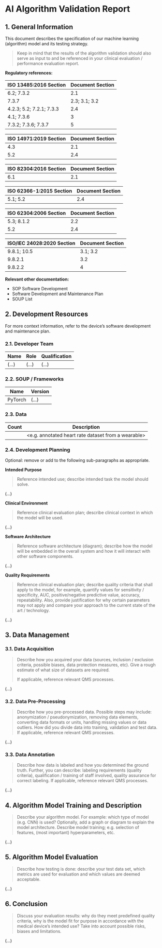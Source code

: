# AI Algorithm Validation Report

<!-- > DISCLAIMER:
>
> You may not need this template. It's aimed companies that develop devices
> including ML algorithms. Why do they need this template?
>
> Due to the "blackbox" nature of many of those algorithms, their
> functionalities typically can't be verified in the same sense as code reviews
> can verify correct coding in the world of old-school software development.
> That's why they can only be validated by subjecting the model to rigorous
> testing on separate test datasets. This report is the place to document all
> the results (e.g. sensitivity, specificity, accuracy, ROC curve values,
> discussion of outliers, edge cases, etc.). Side note: there's a disconnect
> between what data science and regulatory affairs understands as validation
> and verification. Don't get confused! -->

## 1. General Information

This document describes the specification of our machine learning (algorithm) model and its testing strategy.

> Keep in mind that the results of the algorithm validation should also serve as input to and be referenced in
> your clinical evaluation / performance evaluation report.

**Regulatory references:**

| ISO 13485:2016 Section   | Document Section |
|--------------------------|------------------|
| 6.2; 7.3.2               | 2.1              |
| 7.3.7                    | 2.3; 3.1; 3.2    |
| 4.2.3; 5.2; 7.2.1; 7.3.3 | 2.4              |
| 4.1; 7.3.6               | 3                |
| 7.3.2; 7.3.6; 7.3.7      | 5                |

| ISO 14971:2019 Section | Document Section |
|------------------------|------------------|
| 4.3                    | 2.1              |
| 5.2                    | 2.4              |

| ISO 82304:2016 Section | Document Section |
|------------------------|------------------|
| 6.1                    | 2.1              |

| ISO 62366-1:2015 Section | Document Section |
|--------------------------|------------------|
| 5.1; 5.2                 | 2.4              |

| ISO 62304:2006 Section | Document Section |
|------------------------|------------------|
| 5.3; 8.1.2             | 2.2              |
| 5.2                    | 2.4              |

| ISO/IEC 24028:2020 Section | Document Section |
|----------------------------|------------------|
| 9.8.1; 10.5                | 3.1; 3.2         |
| 9.8.2.1                    | 3.2              |
| 9.8.2.2                    | 4                |

**Relevant other documentation:**

* SOP Software Development
* Software Development and Maintenance Plan
* SOUP List

## 2. Development Resources

For more context information, refer to the device’s software development and maintenance plan.

### 2.1. Developer Team

| Name  | Role  | Qualification |
|-------|-------|---------------|
| (...) | (...) | (...)         |

### 2.2. SOUP / Frameworks

| Name    | Version |
|---------|---------|
| PyTorch | (...)   |

### 2.3. Data

| Count | Description                                           |
|-------|-------------------------------------------------------|
|       | \<e.g. annotated heart rate dataset from a wearable\> |

### 2.4. Development Planning

Optional: remove or add to the following sub-paragraphs as appropriate.

**Intended Purpose**

> Reference intended use; describe intended task the model should solve.

(...)

**Clinical Environment**

> Reference clinical evaluation plan; describe clinical context in which the model will be used.

(...)

**Software Architecture**

> Reference software architecture (diagram); describe how the model will be embedded in the overall system and
> how it will interact with other software components.

(...)

**Quality Requirements**

> Reference clinical evaluation plan; describe quality criteria that shall apply to the model, for example,
> quantify values for sensitivity / specificity, AUC, positive/negative predictive value, accuracy,
> repeatability. Also, provide justification for why certain parameters may not apply and compare your
> approach to the current state of the art / technology.

(...)

## 3. Data Management

### 3.1. Data Acquisition

> Describe how you acquired your data (sources, inclusion / exclusion criteria, possible biases, data
> protection measures, etc). Give a rough estimate of what size of datasets are required.
>
> If applicable, reference relevant QMS processes.

(...)

### 3.2. Data Pre-Processing

> Describe how you pre-processed data. Possible steps may include: anonymization / pseudonymization, removing
> data elements, converting data formats or units, handling missing values or data outliers. How did you
> divide data into training, validation and test data. If applicable, reference relevant QMS processes.

(...)

### 3.3. Data Annotation

> Describe how data is labeled and how you determined the ground truth. Further, you can describe: labeling
> requirements (quality criteria), qualification / training of staff involved, quality assurance for correct
> labeling. If applicable, reference relevant QMS processes.

(...)

## 4. Algorithm Model Training and Description

> Describe your algorithm model. For example: which type of model (e.g. CNN) is used? Optionally, add a graph
> or diagram to explain the model architecture. Describe model training; e.g. selection of features, (most
> important) hyperparameters, etc.

(...)

## 5. Algorithm Model Evaluation

> Describe how testing is done: describe your test data set, which metrics are used for evaluation and which
> values are deemed acceptable.

(...)

## 6. Conclusion

> Discuss your evaluation results: why do they meet predefined quality criteria, why is the model fit for
> purpose in accordance with the medical device’s intended use? Take into account possible risks, biases and
> limitations.

(...)
